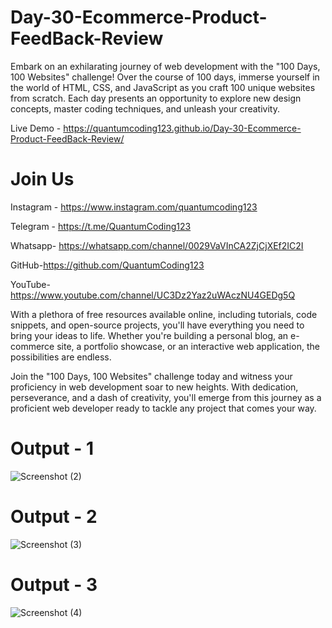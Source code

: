 # Day-30-Ecommerce-Product-FeedBack-Review

Embark on an exhilarating journey of web development with the "100 Days, 100 Websites" challenge! Over the course of 100 days, immerse yourself in the world of HTML, CSS, and JavaScript as you craft 100 unique websites from scratch. Each day presents an opportunity to explore new design concepts, master coding techniques, and unleash your creativity.

Live Demo - https://quantumcoding123.github.io/Day-30-Ecommerce-Product-FeedBack-Review/

# Join Us

Instagram - https://www.instagram.com/quantumcoding123

Telegram - https://t.me/QuantumCoding123

Whatsapp- https://whatsapp.com/channel/0029VaVInCA2ZjCjXEf2IC2I

GitHub-https://github.com/QuantumCoding123

YouTube-https://www.youtube.com/channel/UC3Dz2Yaz2uWAczNU4GEDg5Q

With a plethora of free resources available online, including tutorials, code snippets, and open-source projects, you'll have everything you need to bring your ideas to life. Whether you're building a personal blog, an e-commerce site, a portfolio showcase, or an interactive web application, the possibilities are endless.

Join the "100 Days, 100 Websites" challenge today and witness your proficiency in web development soar to new heights. With dedication, perseverance, and a dash of creativity, you'll emerge from this journey as a proficient web developer ready to tackle any project that comes your way.

# Output - 1

![Screenshot (2)](https://github.com/QuantumCoding123/Day-30-Ecommerce-Product-FeedBack-Review/assets/166281221/734892a1-d3a3-4db9-b9fd-2e1b3f994b45)

 
# Output - 2

![Screenshot (3)](https://github.com/QuantumCoding123/Day-30-Ecommerce-Product-FeedBack-Review/assets/166281221/2ac4e68f-45a9-4e44-ae0d-b8380a45a4e5)


# Output - 3

![Screenshot (4)](https://github.com/QuantumCoding123/Day-30-Ecommerce-Product-FeedBack-Review/assets/166281221/a2b75528-8c0f-4c9f-a0df-25fbdf0da774)





